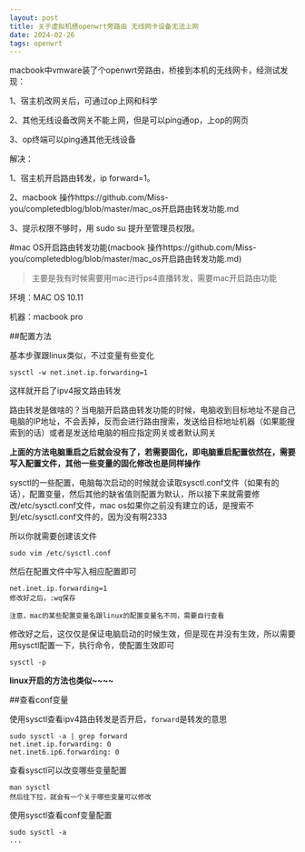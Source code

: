 ```yaml
---
layout: post
title: 关于虚拟机搭openwrt旁路由 无线网卡设备无法上网
date: 2024-02-26
tags: openwrt   
---
```

macbook中vmware装了个openwrt旁路由，桥接到本机的无线网卡，经测试发现：

1、宿主机改网关后，可通过op上网和科学

2、其他无线设备改网关不能上网，但是可以ping通op，上op的网页

3、op终端可以ping通其他无线设备

解决：

1、宿主机开启路由转发，ip forward=1。

2、macbook 操作https://github.com/Miss-you/completedblog/blob/master/mac_os开启路由转发功能.md

3、提示权限不够时，用 sudo su 提升至管理员权限。




#mac OS开启路由转发功能(macbook 操作https://github.com/Miss-you/completedblog/blob/master/mac_os开启路由转发功能.md)

> 主要是我有时候需要用mac进行ps4直播转发，需要mac开启路由功能

环境：MAC OS 10.11

机器：macbook pro

##配置方法

基本步骤跟linux类似，不过变量有些变化

```
sysctl -w net.inet.ip.forwarding=1
```

这样就开启了ipv4报文路由转发

路由转发是做啥的？当电脑开启路由转发功能的时候，电脑收到目标地址不是自己电脑的IP地址，不会丢掉，反而会进行路由搜索，发送给目标地址机器（如果能搜索到的话）或者是发送给电脑的相应指定网关或者默认网关

**上面的方法电脑重启之后就会没有了，若需要固化，即电脑重启配置依然在，需要写入配置文件，其他一些变量的固化修改也是同样操作**

sysctl的一些配置，电脑每次启动的时候就会读取sysctl.conf文件（如果有的话），配置变量，然后其他的缺省值则配置为默认，所以接下来就需要修改/etc/sysctl.conf文件，mac os如果你之前没有建立的话，是搜索不到/etc/sysctl.conf文件的，因为没有啊2333

所以你就需要创建该文件

```
sudo vim /etc/sysctl.conf
```

然后在配置文件中写入相应配置即可

```
net.inet.ip.forwarding=1
修改好之后，:wq保存
```

`注意，mac的某些配置变量名跟linux的配置变量名不同，需要自行查看`

修改好之后，这仅仅是保证电脑启动的时候生效，但是现在并没有生效，所以需要用sysctl配置一下，执行命令，使配置生效即可

```
sysctl -p
```

**linux开启的方法也类似~~~~**

##查看conf变量

使用sysctl查看ipv4路由转发是否开启，`forward`是转发的意思

```
sudo sysctl -a | grep forward
net.inet.ip.forwarding: 0
net.inet6.ip6.forwarding: 0
```

查看sysctl可以改变哪些变量配置

```
man sysctl
然后往下拉，就会有一个关于哪些变量可以修改
```

使用sysctl查看conf变量配置

```
sudo sysctl -a
...
```

